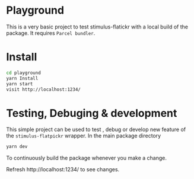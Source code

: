 # Playground

This is a very basic project to test stimulus-flatickr with a local build of the package.
It requires `Parcel bundler`.

# Install

```bash
cd playground
yarn Install
yarn start
visit http://localhost:1234/
```

# Testing, Debuging & development

This simple project can be used to test , debug or develop new feature of the `stimulus-flatpickr` wrapper.
In the main package directory

```bash
yarn dev
```

To continuously build the package whenever you make a change.

Refresh http://localhost:1234/ to see changes.
